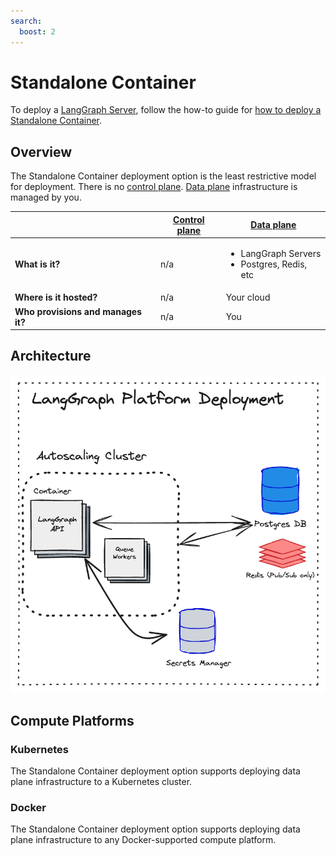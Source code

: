 ```yaml
---
search:
  boost: 2
---
```


# Standalone Container

To deploy a [LangGraph Server](../concepts/langgraph_server.md), follow the how-to guide for [how to deploy a Standalone Container](../cloud/deployment/standalone_container.md).

## Overview

The Standalone Container deployment option is the least restrictive model for deployment. There is no [control plane](./langgraph_control_plane.md). [Data plane](./langgraph_data_plane.md) infrastructure is managed by you.

|                   | [Control plane](../concepts/langgraph_control_plane.md) | [Data plane](../concepts/langgraph_data_plane.md) |
|-------------------|-------------------|------------|
| **What is it?** | n/a | <ul><li>LangGraph Servers</li><li>Postgres, Redis, etc</li></ul> |
| **Where is it hosted?** | n/a | Your cloud |
| **Who provisions and manages it?** | n/a | You |

## Architecture

![Standalone Container](./img/langgraph_platform_deployment_architecture.png)

## Compute Platforms

### Kubernetes

The Standalone Container deployment option supports deploying data plane infrastructure to a Kubernetes cluster.

### Docker

The Standalone Container deployment option supports deploying data plane infrastructure to any Docker-supported compute platform.
